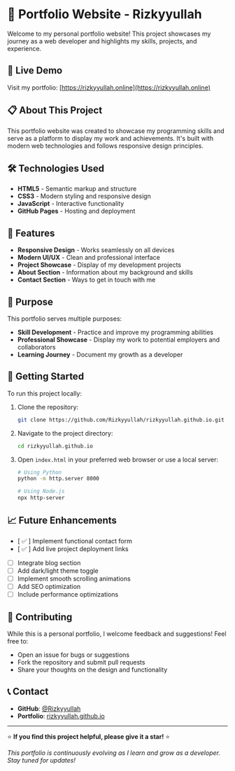 # 👋 Portfolio Website - Rizkyyullah

Welcome to my personal portfolio website! This project showcases my journey as a web developer and highlights my skills, projects, and experience.

## 🚀 Live Demo

Visit my portfolio: [https://rizkyyullah.online](https://rizkyyullah.online)

## 📋 About This Project

This portfolio website was created to showcase my programming skills and serve as a platform to display my work and achievements. It's built with modern web technologies and follows responsive design principles.

## 🛠️ Technologies Used

- **HTML5** - Semantic markup and structure
- **CSS3** - Modern styling and responsive design
- **JavaScript** - Interactive functionality
- **GitHub Pages** - Hosting and deployment

## 📱 Features

- **Responsive Design** - Works seamlessly on all devices
- **Modern UI/UX** - Clean and professional interface
- **Project Showcase** - Display of my development projects
- **About Section** - Information about my background and skills
- **Contact Section** - Ways to get in touch with me

## 🎯 Purpose

This portfolio serves multiple purposes:

- **Skill Development** - Practice and improve my programming abilities
- **Professional Showcase** - Display my work to potential employers and collaborators
- **Learning Journey** - Document my growth as a developer

## 🚀 Getting Started

To run this project locally:

1. Clone the repository:

   ```bash
   git clone https://github.com/Rizkyyullah/rizkyyullah.github.io.git
   ```

2. Navigate to the project directory:

   ```bash
   cd rizkyyullah.github.io
   ```

3. Open `index.html` in your preferred web browser or use a local server:

   ```bash
   # Using Python
   python -m http.server 8000

   # Using Node.js
   npx http-server
   ```

## 📈 Future Enhancements

- [ ✅ ] Implement functional contact form
- [ ✅ ] Add live project deployment links
- [ ] Integrate blog section
- [ ] Add dark/light theme toggle
- [ ] Implement smooth scrolling animations
- [ ] Add SEO optimization
- [ ] Include performance optimizations

## 🤝 Contributing

While this is a personal portfolio, I welcome feedback and suggestions! Feel free to:

- Open an issue for bugs or suggestions
- Fork the repository and submit pull requests
- Share your thoughts on the design and functionality

## 📞 Contact

- **GitHub**: [@Rizkyyullah](https://github.com/Rizkyyullah)
- **Portfolio**: [rizkyyullah.github.io](https://rizkyyullah.github.io)

---

⭐ **If you find this project helpful, please give it a star!** ⭐

_This portfolio is continuously evolving as I learn and grow as a developer. Stay tuned for updates!_
